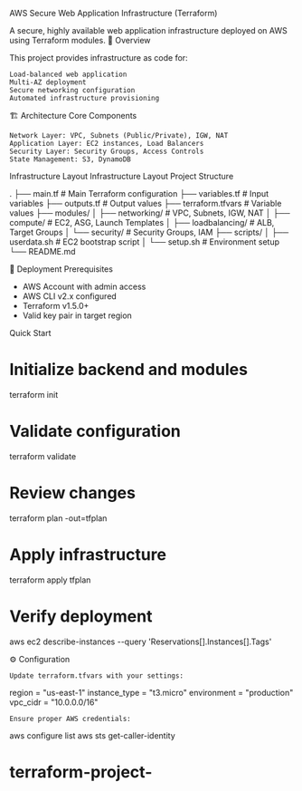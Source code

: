 AWS Secure Web Application Infrastructure (Terraform)

A secure, highly available web application infrastructure deployed on AWS using Terraform modules.
🎯 Overview

This project provides infrastructure as code for:

    Load-balanced web application
    Multi-AZ deployment
    Secure networking configuration
    Automated infrastructure provisioning

🏗️ Architecture
Core Components

    Network Layer: VPC, Subnets (Public/Private), IGW, NAT
    Application Layer: EC2 instances, Load Balancers
    Security Layer: Security Groups, Access Controls
    State Management: S3, DynamoDB

Infrastructure Layout
Infrastructure Layout
Project Structure

.
├── main.tf                 # Main Terraform configuration
├── variables.tf            # Input variables
├── outputs.tf             # Output values
├── terraform.tfvars       # Variable values
├── modules/
│   ├── networking/        # VPC, Subnets, IGW, NAT
│   ├── compute/          # EC2, ASG, Launch Templates
│   ├── loadbalancing/    # ALB, Target Groups
│   └── security/         # Security Groups, IAM
├── scripts/
│   ├── userdata.sh       # EC2 bootstrap script
│   └── setup.sh         # Environment setup
└── README.md

🚀 Deployment
Prerequisites

- AWS Account with admin access
- AWS CLI v2.x configured
- Terraform v1.5.0+
- Valid key pair in target region

Quick Start

# Initialize backend and modules
terraform init

# Validate configuration
terraform validate

# Review changes
terraform plan -out=tfplan

# Apply infrastructure
terraform apply tfplan

# Verify deployment
aws ec2 describe-instances --query 'Reservations[].Instances[].Tags'

⚙️ Configuration

    Update terraform.tfvars with your settings:

region         = "us-east-1"
instance_type  = "t3.micro"
environment    = "production"
vpc_cidr       = "10.0.0.0/16"

    Ensure proper AWS credentials:

aws configure list
aws sts get-caller-identity

# terraform-project-
